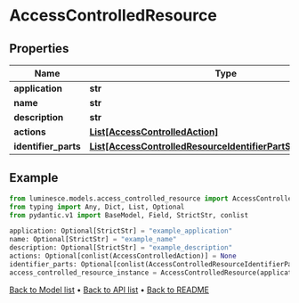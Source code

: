 # AccessControlledResource

## Properties
Name | Type | Description | Notes
------------ | ------------- | ------------- | -------------
**application** | **str** |  | [optional] 
**name** | **str** |  | [optional] 
**description** | **str** |  | [optional] 
**actions** | [**List[AccessControlledAction]**](AccessControlledAction.md) |  | [optional] 
**identifier_parts** | [**List[AccessControlledResourceIdentifierPartSchemaAttribute]**](AccessControlledResourceIdentifierPartSchemaAttribute.md) |  | [optional] 
## Example

```python
from luminesce.models.access_controlled_resource import AccessControlledResource
from typing import Any, Dict, List, Optional
from pydantic.v1 import BaseModel, Field, StrictStr, conlist

application: Optional[StrictStr] = "example_application"
name: Optional[StrictStr] = "example_name"
description: Optional[StrictStr] = "example_description"
actions: Optional[conlist(AccessControlledAction)] = None
identifier_parts: Optional[conlist(AccessControlledResourceIdentifierPartSchemaAttribute)] = # Replace with your value
access_controlled_resource_instance = AccessControlledResource(application=application, name=name, description=description, actions=actions, identifier_parts=identifier_parts)

```

[Back to Model list](../README.md#documentation-for-models) &#8226; [Back to API list](../README.md#documentation-for-api-endpoints) &#8226; [Back to README](../README.md)

